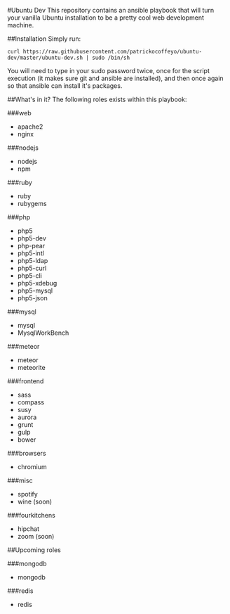 #Ubuntu Dev
This repository contains an ansible playbook that will turn your vanilla Ubuntu installation to be a pretty cool web development machine.

##Installation
Simply run:

```curl https://raw.githubusercontent.com/patrickocoffeyo/ubuntu-dev/master/ubuntu-dev.sh | sudo /bin/sh```


You will need to type in your sudo password twice, once for the script execution (it makes sure git and ansible are installed), and then once again so that ansible can install it's packages.

##What's in it?
The following roles exists within this playbook:

###web
  - apache2
  - nginx

###nodejs
  - nodejs
  - npm

###ruby
  - ruby
  - rubygems

###php
  - php5
  - php5-dev
  - php-pear
  - php5-intl
  - php5-ldap
  - php5-curl
  - php5-cli
  - php5-xdebug
  - php5-mysql
  - php5-json

###mysql
  - mysql
  - MysqlWorkBench

###meteor
  - meteor
  - meteorite

###frontend
  - sass
  - compass
  - susy
  - aurora
  - grunt
  - gulp
  - bower

###browsers
  - chromium

###misc
  - spotify
  - wine (soon)

###fourkitchens
  - hipchat
  - zoom (soon)

##Upcoming roles

###mongodb
  - mongodb

###redis
  - redis
